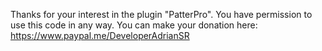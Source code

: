 Thanks for your interest in the plugin "PatterPro". You have permission to use this code in any way.
You can make your donation here: https://www.paypal.me/DeveloperAdrianSR
